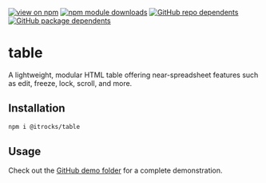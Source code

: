 [![view on npm](https://badgen.net/npm/v/@itrocks/table)](https://www.npmjs.org/package/@itrocks/table)
[![npm module downloads](https://badgen.net/npm/dt/@itrocks/table)](https://www.npmjs.org/package/@itrocks/table)
[![GitHub repo dependents](https://badgen.net/github/dependents-repo/itrocks-ts/table)](https://github.com/itrocks-ts/table/network/dependents?dependent_type=REPOSITORY)
[![GitHub package dependents](https://badgen.net/github/dependents-pkg/itrocks-ts/table)](https://github.com/itrocks-ts/table/network/dependents?dependent_type=PACKAGE)

# table

A lightweight, modular HTML table offering near-spreadsheet features such as edit, freeze, lock, scroll, and more.

## Installation

```bash
npm i @itrocks/table
```

## Usage

Check out the [GitHub demo folder](https://github.com/itrocks-ts/table/tree/master/demo) for a complete demonstration.
